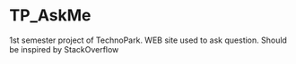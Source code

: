 # TP_AskMe
1st semester project of TechnoPark. WEB site used to ask question. Should be inspired by StackOverflow
